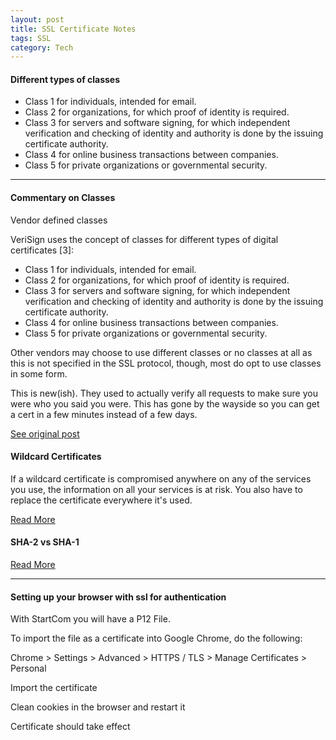 ```yaml
---
layout: post
title: SSL Certificate Notes
tags: SSL
category: Tech
---
```

#### Different types of classes ####

- Class 1 for individuals, intended for email.  
- Class 2 for organizations, for which proof of identity is required.  
- Class 3 for servers and software signing, for which independent verification and checking of identity and authority is done by the issuing certificate authority.  
- Class 4 for online business transactions between companies.  
- Class 5 for private organizations or governmental security.  

--------------------------------------------------------------------------------------------------

#### Commentary on Classes ####

Vendor defined classes

VeriSign uses the concept of classes for different types of digital certificates [3]:  

- Class 1 for individuals, intended for email. 
- Class 2 for organizations, for which proof of identity is required.  
- Class 3 for servers and software signing, for which independent verification and checking of identity and authority is done by the issuing certificate authority.  
- Class 4 for online business transactions between companies.  
- Class 5 for private organizations or governmental security.  

Other vendors may choose to use different classes or no classes at all as this is not specified in the SSL protocol, though, most do opt to use classes in some form.  

This is new(ish). They used to actually verify all requests to make sure you were who you said you were. This has gone by the wayside so you can get a cert in a few minutes instead of a few days.

[See original post](http://serverfault.com/questions/365846/ssl-certificate-class-2-vs-class-3-vs-class-4)  

#### Wildcard Certificates ####

If a wildcard certificate is compromised anywhere on any of the services you use, the information on all your services is at risk. You also have to replace the certificate everywhere it's used.

[Read More](https://en.wikipedia.org/wiki/Wildcard_certificate)  

#### SHA-2 vs SHA-1 ####

[Read More](https://support.dnsimple.com/articles/sha-2-ssl-certificates/#sha-2-ssl-certificate-compatibility)  

--------------------------------------------------------------------------------------------------

#### Setting up your browser with ssl for authentication ####

With StartCom you will have a P12 File.

To import the file as a certificate into Google Chrome, do the following:  

Chrome > Settings > Advanced > HTTPS / TLS > Manage Certificates > Personal  

Import the certificate  

Clean cookies in the browser and restart it

Certificate should take effect  

